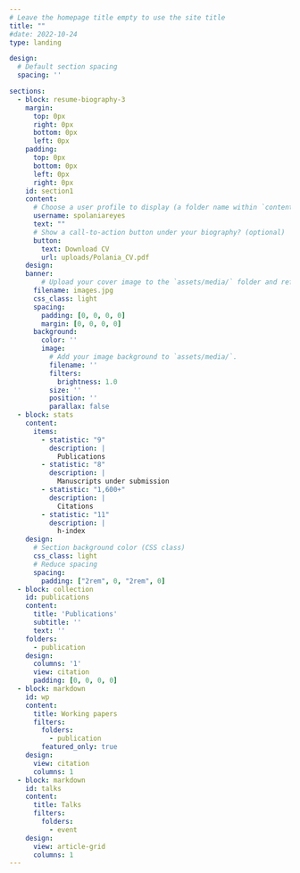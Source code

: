 ```yaml
---
# Leave the homepage title empty to use the site title
title: ""
#date: 2022-10-24
type: landing

design:
  # Default section spacing
  spacing: ''

sections:
  - block: resume-biography-3
    margin:
      top: 0px
      right: 0px
      bottom: 0px
      left: 0px
    padding:
      top: 0px
      bottom: 0px
      left: 0px
      right: 0px
    id: section1
    content:
      # Choose a user profile to display (a folder name within `content/authors/`)
      username: spolaniareyes
      text: ""
      # Show a call-to-action button under your biography? (optional)
      button:
        text: Download CV
        url: uploads/Polania_CV.pdf
    design:
    banner:
        # Upload your cover image to the `assets/media/` folder and reference it here
      filename: images.jpg
      css_class: light
      spacing:
        padding: [0, 0, 0, 0]
        margin: [0, 0, 0, 0]
      background:
        color: ''
        image:
          # Add your image background to `assets/media/`.
          filename: ''
          filters:
            brightness: 1.0
          size: ''
          position: ''
          parallax: false
  - block: stats
    content:
      items:
        - statistic: "9"
          description: |
            Publications  
        - statistic: "8"
          description: |
            Manuscripts under submission 
        - statistic: "1,600+"
          description: |
            Citations
        - statistic: "11"
          description: |
            h-index
    design:
      # Section background color (CSS class)
      css_class: light
      # Reduce spacing
      spacing:
        padding: ["2rem", 0, "2rem", 0]        
  - block: collection
    id: publications
    content:
      title: 'Publications'
      subtitle: ''
      text: '' 
    folders:
      - publication
    design:
      columns: '1'
      view: citation
      padding: [0, 0, 0, 0]
  - block: markdown
    id: wp
    content:
      title: Working papers
      filters:
        folders:
          - publication
        featured_only: true
    design:
      view: citation
      columns: 1
  - block: markdown
    id: talks
    content:
      title: Talks
      filters:
        folders:
          - event
    design:
      view: article-grid
      columns: 1
---
```

